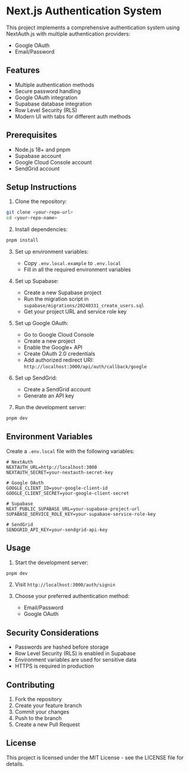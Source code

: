 # Next.js Authentication System

This project implements a comprehensive authentication system using NextAuth.js with multiple authentication providers:

- Google OAuth
- Email/Password

## Features

- Multiple authentication methods
- Secure password handling
- Google OAuth integration
- Supabase database integration
- Row Level Security (RLS)
- Modern UI with tabs for different auth methods

## Prerequisites

- Node.js 18+ and pnpm
- Supabase account
- Google Cloud Console account
- SendGrid account

## Setup Instructions

1. Clone the repository:

```bash
git clone <your-repo-url>
cd <your-repo-name>
```

2. Install dependencies:

```bash
pnpm install
```

3. Set up environment variables:

   - Copy `.env.local.example` to `.env.local`
   - Fill in all the required environment variables

4. Set up Supabase:

   - Create a new Supabase project
   - Run the migration script in `supabase/migrations/20240331_create_users.sql`
   - Get your project URL and service role key

5. Set up Google OAuth:

   - Go to Google Cloud Console
   - Create a new project
   - Enable the Google+ API
   - Create OAuth 2.0 credentials
   - Add authorized redirect URI: `http://localhost:3000/api/auth/callback/google`

6. Set up SendGrid:

   - Create a SendGrid account
   - Generate an API key

7. Run the development server:

```bash
pnpm dev
```

## Environment Variables

Create a `.env.local` file with the following variables:

```env
# NextAuth
NEXTAUTH_URL=http://localhost:3000
NEXTAUTH_SECRET=your-nextauth-secret-key

# Google OAuth
GOOGLE_CLIENT_ID=your-google-client-id
GOOGLE_CLIENT_SECRET=your-google-client-secret

# Supabase
NEXT_PUBLIC_SUPABASE_URL=your-supabase-project-url
SUPABASE_SERVICE_ROLE_KEY=your-supabase-service-role-key

# SendGrid
SENDGRID_API_KEY=your-sendgrid-api-key
```

## Usage

1. Start the development server:

```bash
pnpm dev
```

2. Visit `http://localhost:3000/auth/signin`

3. Choose your preferred authentication method:
   - Email/Password
   - Google OAuth

## Security Considerations

- Passwords are hashed before storage
- Row Level Security (RLS) is enabled in Supabase
- Environment variables are used for sensitive data
- HTTPS is required in production

## Contributing

1. Fork the repository
2. Create your feature branch
3. Commit your changes
4. Push to the branch
5. Create a new Pull Request

## License

This project is licensed under the MIT License - see the LICENSE file for details.
